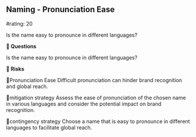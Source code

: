 

## Naming - Pronunciation Ease

#rating: 20


Is the name easy to pronounce in different languages?

**💭 Questions**

Is the name easy to pronounce in different languages?

**🚨 Risks**

🚨Pronunciation Ease
Difficult pronunciation can hinder brand recognition and global reach.

🚨mitigation strategy
Assess the ease of pronunciation of the chosen name in various languages and consider the potential impact on brand recognition.

🚨contingency strategy
Choose a name that is easy to pronounce in different languages to facilitate global reach.




